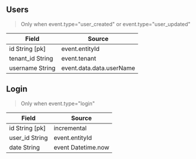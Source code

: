 ## Users

> Only when event.type="user_created" or event.type="user_updated"

| Field              | Source |
| ------------------ | ------ |
|   id String [pk]   | event.entityId      |
|   tenant_id String | event.tenant      |
|   username String  | event.data.data.userName |

## Login
> Only when event.type="login"

| Field            | Source |
| ---------------- | ------ |
|   id String [pk] | incremental  |
|   user_id String | event.entityId   |
|   date String    | event Datetime.now     |
